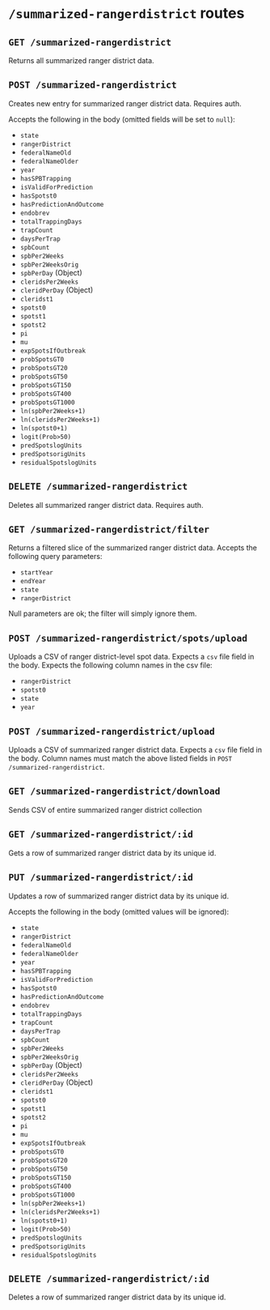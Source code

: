 # `/summarized-rangerdistrict` routes

## `GET /summarized-rangerdistrict`

Returns all summarized ranger district data.

## `POST /summarized-rangerdistrict`

Creates new entry for summarized ranger district data. Requires auth.

Accepts the following in the body (omitted fields will be set to `null`):

- `state`
- `rangerDistrict`
- `federalNameOld`
- `federalNameOlder`
- `year`
- `hasSPBTrapping`
- `isValidForPrediction`
- `hasSpotst0`
- `hasPredictionAndOutcome`
- `endobrev`
- `totalTrappingDays`
- `trapCount`
- `daysPerTrap`
- `spbCount`
- `spbPer2Weeks`
- `spbPer2WeeksOrig`
- `spbPerDay` (Object)
- `cleridsPer2Weeks`
- `cleridPerDay` (Object)
- `cleridst1`
- `spotst0`
- `spotst1`
- `spotst2`
- `pi`
- `mu`
- `expSpotsIfOutbreak`
- `probSpotsGT0`
- `probSpotsGT20`
- `probSpotsGT50`
- `probSpotsGT150`
- `probSpotsGT400`
- `probSpotsGT1000`
- `ln(spbPer2Weeks+1)`
- `ln(cleridsPer2Weeks+1)`
- `ln(spotst0+1)`
- `logit(Prob>50)`
- `predSpotslogUnits`
- `predSpotsorigUnits`
- `residualSpotslogUnits`

## `DELETE /summarized-rangerdistrict`

Deletes all summarized ranger district data. Requires auth.

## `GET /summarized-rangerdistrict/filter`

Returns a filtered slice of the summarized ranger district data. Accepts the following query parameters:

- `startYear`
- `endYear`
- `state`
- `rangerDistrict`

Null parameters are ok; the filter will simply ignore them.

## `POST /summarized-rangerdistrict/spots/upload`

Uploads a CSV of ranger district-level spot data. Expects a `csv` file field in the body. Expects the following column names in the csv file:

- `rangerDistrict`
- `spotst0`
- `state`
- `year`

## `POST /summarized-rangerdistrict/upload`

Uploads a CSV of summarized ranger district data. Expects a `csv` file field in the body. Column names must match the above listed fields in `POST /summarized-rangerdistrict`.

## `GET /summarized-rangerdistrict/download`

Sends CSV of entire summarized ranger district collection

## `GET /summarized-rangerdistrict/:id`

Gets a row of summarized ranger district data by its unique id.

## `PUT /summarized-rangerdistrict/:id`

Updates a row of summarized ranger district data by its unique id.

Accepts the following in the body (omitted values will be ignored):

- `state`
- `rangerDistrict`
- `federalNameOld`
- `federalNameOlder`
- `year`
- `hasSPBTrapping`
- `isValidForPrediction`
- `hasSpotst0`
- `hasPredictionAndOutcome`
- `endobrev`
- `totalTrappingDays`
- `trapCount`
- `daysPerTrap`
- `spbCount`
- `spbPer2Weeks`
- `spbPer2WeeksOrig`
- `spbPerDay` (Object)
- `cleridsPer2Weeks`
- `cleridPerDay` (Object)
- `cleridst1`
- `spotst0`
- `spotst1`
- `spotst2`
- `pi`
- `mu`
- `expSpotsIfOutbreak`
- `probSpotsGT0`
- `probSpotsGT20`
- `probSpotsGT50`
- `probSpotsGT150`
- `probSpotsGT400`
- `probSpotsGT1000`
- `ln(spbPer2Weeks+1)`
- `ln(cleridsPer2Weeks+1)`
- `ln(spotst0+1)`
- `logit(Prob>50)`
- `predSpotslogUnits`
- `predSpotsorigUnits`
- `residualSpotslogUnits`

## `DELETE /summarized-rangerdistrict/:id`

Deletes a row of summarized ranger district data by its unique id.
